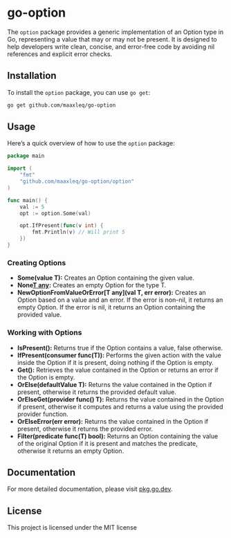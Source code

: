 # go-option

The `option` package provides a generic implementation of an Option type in Go, representing a value that may or may not be present. It is designed to help developers write clean, concise, and error-free code by avoiding nil references and explicit error checks.

## Installation

To install the `option` package, you can use `go get`:

```sh
go get github.com/maaxleq/go-option
```

## Usage

Here’s a quick overview of how to use the `option` package:

```go
package main

import (
	"fmt"
	"github.com/maaxleq/go-option/option"
)

func main() {
	val := 5
	opt := option.Some(val)

	opt.IfPresent(func(v int) {
		fmt.Println(v) // Will print 5
	})
}
```

### Creating Options

- **Some(value T):** Creates an Option containing the given value.
- **None[T any]():** Creates an empty Option for the type T.
- **NewOptionFromValueOrError[T any](val T, err error):** Creates an Option based on a value and an error. If the error is non-nil, it returns an empty Option. If the error is nil, it returns an Option containing the provided value.

### Working with Options

- **IsPresent():** Returns true if the Option contains a value, false otherwise.
- **IfPresent(consumer func(T)):** Performs the given action with the value inside the Option if it is present, doing nothing if the Option is empty.
- **Get():** Retrieves the value contained in the Option or returns an error if the Option is empty.
- **OrElse(defaultValue T):** Returns the value contained in the Option if present, otherwise it returns the provided default value.
- **OrElseGet(provider func() T):** Returns the value contained in the Option if present, otherwise it computes and returns a value using the provided provider function.
- **OrElseError(err error):** Returns the value contained in the Option if present, otherwise it returns the provided error.
- **Filter(predicate func(T) bool):** Returns an Option containing the value of the original Option if it is present and matches the predicate, otherwise it returns an empty Option.

## Documentation

For more detailed documentation, please visit [pkg.go.dev](https://pkg.go.dev/github.com/maaxleq/go-option).

## License

This project is licensed under the MIT license
